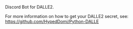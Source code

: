 Discord Bot for DALLE2.

For more information on how to get your DALLE2 secret, see: https://github.com/HypedDomi/Python-DALLE

